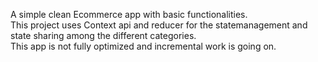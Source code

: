 A simple clean Ecommerce app with basic functionalities.
<br/>
This project uses Context api and reducer for the statemanagement and state sharing among the different categories.
<br/>
This app is not fully optimized and incremental work is going on.
